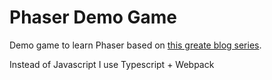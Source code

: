 # Phaser Demo Game

Demo game to learn Phaser based on [this greate blog series](https://github.com/mikewesthad/phaser-3-tilemap-blog-posts).

Instead of Javascript I use Typescript + Webpack